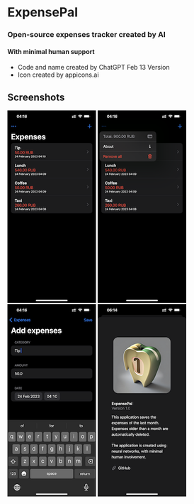 # ExpensePal
### Open-source expenses tracker created by AI
#### With minimal human support

* Code and name created by ChatGPT Feb 13 Version
* Icon created by appicons.ai

## Screenshots

![plot](./images/1.png) ![plot](./images/2.png) ![plot](./images/3.png) ![plot](./images/4.png)
